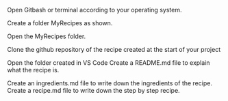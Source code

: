Open Gitbash or terminal according to your operating system.

Create a folder MyRecipes as shown.

Open the MyRecipes folder.

Clone the github repository of the recipe created at the start of your project

Open the folder created in VS Code
Create a README.md file to explain what the recipe is.

Create an ingredients.md file to write down the ingredients of the recipe.
Create a recipe.md file to write down the step by step recipe.
